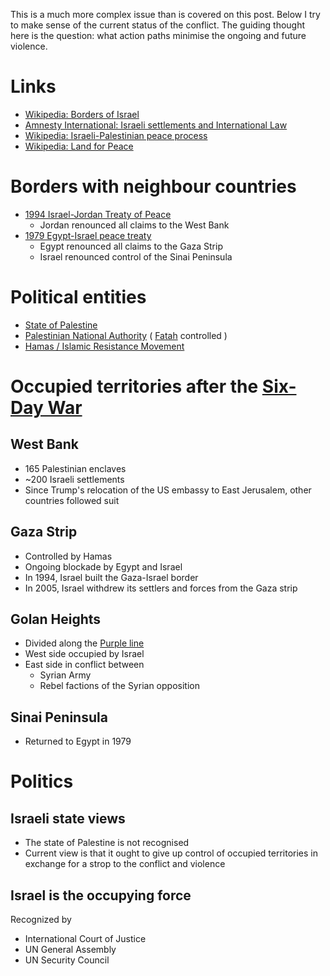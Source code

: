 This is a much more complex issue than is covered on this post. Below I try to make sense of the current status of the conflict. The guiding thought here is the question: what action paths minimise the ongoing and future violence.

# Links
- [Wikipedia: Borders of Israel](https://en.wikipedia.org/wiki/Borders_of_Israel#Subsequent_events)
- [Amnesty International: Israeli settlements and International Law](https://www.amnesty.org/en/latest/campaigns/2019/01/chapter-3-israeli-settlements-and-international-law/)
- [Wikipedia: Israeli-Palestinian peace process](https://en.wikipedia.org/wiki/Israeli%E2%80%93Palestinian_peace_process)
- [Wikipedia: Land for Peace](https://en.wikipedia.org/wiki/Land_for_peace) 

# Borders with neighbour countries

- [1994 Israel-Jordan Treaty of Peace](https://en.wikipedia.org/wiki/Israel%E2%80%93Jordan_Treaty_of_Peace)
	- Jordan renounced all claims to the West Bank
- [1979 Egypt-Israel peace treaty](https://en.wikipedia.org/wiki/Egypt%E2%80%93Israel_peace_treaty)
	- Egypt renounced all claims to the Gaza Strip
	- Israel renounced control of the Sinai Peninsula

# Political entities
- [State of Palestine](https://en.wikipedia.org/wiki/State_of_Palestine)
- [Palestinian National Authority](https://en.wikipedia.org/wiki/Palestinian_National_Authority) ( [Fatah](https://en.wikipedia.org/wiki/Fatah) controlled )
- [Hamas / Islamic Resistance Movement](https://en.wikipedia.org/wiki/Hamas)

# Occupied territories after the [Six-Day War](https://en.wikipedia.org/wiki/Six-Day_War)

## West Bank
- 165 Palestinian enclaves
- ~200 Israeli settlements
- Since Trump's relocation of the US embassy to East Jerusalem, other countries followed suit

## Gaza Strip
- Controlled by Hamas
- Ongoing blockade by Egypt and Israel
- In 1994, Israel built the Gaza-Israel border
- In 2005, Israel withdrew its settlers and forces from the Gaza strip

## Golan Heights
- Divided along the [Purple line](https://en.wikipedia.org/wiki/Purple_Line_(ceasefire_line))
- West side occupied by Israel
- East side in conflict between
	- Syrian Army
	- Rebel factions of the Syrian opposition

##  Sinai Peninsula
- Returned to Egypt in 1979
# Politics

## Israeli state views
- The state of Palestine is not recognised
- Current view is that it ought to give up control of occupied territories in exchange for a strop to the conflict and violence

## Israel is the occupying force
Recognized by
- International Court of Justice
- UN General Assembly
- UN Security Council
